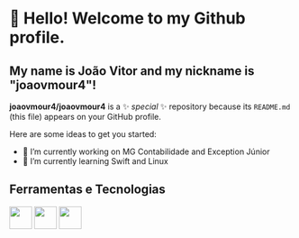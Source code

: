 # 👋 Hello! Welcome to my Github profile.
## My name is João Vitor and my nickname is "joaovmour4"!


**joaovmour4/joaovmour4** is a ✨ _special_ ✨ repository because its `README.md` (this file) appears on your GitHub profile.

Here are some ideas to get you started:

- 🔭 I’m currently working on MG Contabilidade and Exception Júnior
- 🌱 I’m currently learning Swift and Linux

## Ferramentas e Tecnologias

<img loading="lazy" src="https://cdn.jsdelivr.net/gh/devicons/devicon/icons/git/git-original.svg" width="40" height="40"/> <img loading="lazy" src="https://cdn.jsdelivr.net/gh/devicons/devicon@latest/icons/nodejs/nodejs-plain-wordmark.svg" width="40" height="40"/> <img loading="lazy" src="https://cdn.jsdelivr.net/gh/devicons/devicon@latest/icons/typescript/typescript-plain.svg" width="40" height="40"/>
          


